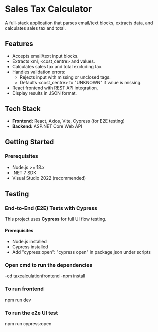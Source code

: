 # Sales Tax Calculator

A full-stack application that parses email/text blocks, extracts data, and calculates sales tax and total.

## Features

- Accepts email/text input blocks.
- Extracts xml, <cost_centre> and <total> values.
- Calculates sales tax and total excluding tax.
- Handles validation errors:
  - Rejects input with missing <total> or unclosed tags.
  - Defaults <cost_centre> to "UNKNOWN" if value is missing.
- React frontend with REST API integration.
- Display results in JSON format.

## Tech Stack

- **Frontend:** React, Axios, Vite, Cypress (for E2E testing)
- **Backend:** ASP.NET Core Web API

## Getting Started

### Prerequisites

- Node.js >= 18.x
- .NET 7 SDK
- Visual Studio 2022 (recommended)

## Testing

### End-to-End (E2E) Tests with Cypress

This project uses **Cypress** for full UI flow testing.

#### Prerequisites

- Node.js installed
- Cypress installed
- Add "cypress:open": "cypress open" in package.json under scripts

### Open cmd to run the dependencies

-cd taxcalculationfrontend
-npm install

### To run frontend
npm run dev

### To run the e2e UI test
npm run cypress:open

